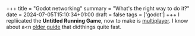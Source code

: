 +++
title = "Godot networking"
summary = "What's the right way to do it?"
date = 2024-07-05T15:10:34+01:00
draft = false
tags = ['godot']
+++
I repliicated the **Untitled Running Game**, now to make is [multiplayer](https://www.youtube.com/watch?v=ZF2E12apggU&list=PLRdlA0DoNf6_vWj7grJETu-m0HfUQV94L).
I know about a<n [older guide](https://www.youtube.com/watch?v=lpkaMKE081M&list=PL6bQeQE-ybqDmGuN7Nz4ZbTAqyCMyEHQa) that didthings quite fast.

